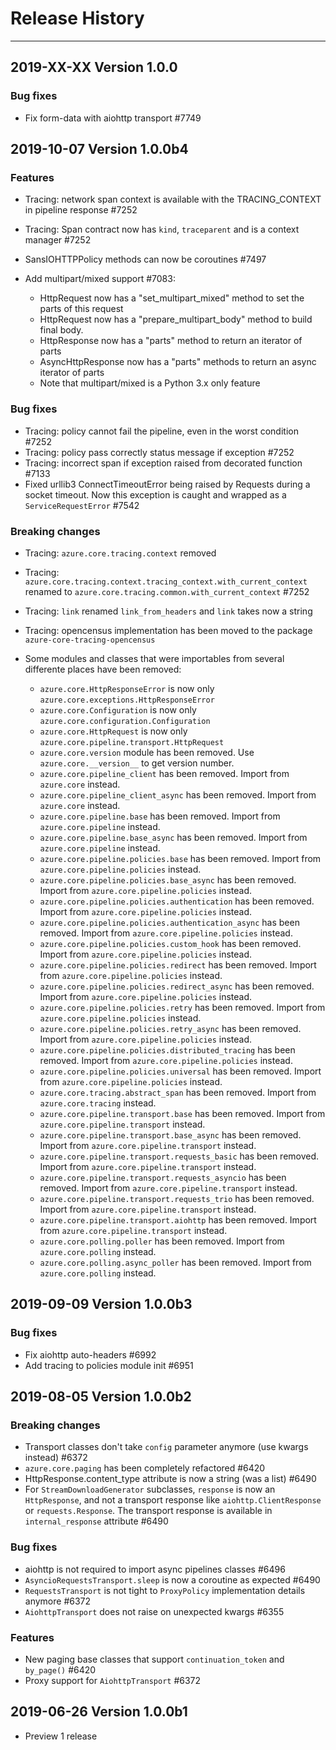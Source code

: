 
# Release History

-------------------

## 2019-XX-XX Version 1.0.0

### Bug fixes

- Fix form-data with aiohttp transport  #7749

## 2019-10-07 Version 1.0.0b4

### Features

- Tracing: network span context is available with the TRACING_CONTEXT in pipeline response  #7252
- Tracing: Span contract now has `kind`, `traceparent` and is a context manager  #7252
- SansIOHTTPPolicy methods can now be coroutines #7497
- Add multipart/mixed support #7083:

  - HttpRequest now has a "set_multipart_mixed" method to set the parts of this request
  - HttpRequest now has a "prepare_multipart_body" method to build final body.
  - HttpResponse now has a "parts" method to return an iterator of parts
  - AsyncHttpResponse now has a "parts" methods to return an async iterator of parts
  - Note that multipart/mixed is a Python 3.x only feature

### Bug fixes

- Tracing: policy cannot fail the pipeline, even in the worst condition  #7252
- Tracing: policy pass correctly status message if exception  #7252
- Tracing: incorrect span if exception raised from decorated function  #7133
- Fixed urllib3 ConnectTimeoutError being raised by Requests during a socket timeout. Now this exception is caught and wrapped as a `ServiceRequestError`  #7542

### Breaking changes

- Tracing: `azure.core.tracing.context` removed
- Tracing: `azure.core.tracing.context.tracing_context.with_current_context` renamed to `azure.core.tracing.common.with_current_context`  #7252
- Tracing: `link` renamed `link_from_headers`  and `link` takes now a string
- Tracing: opencensus implementation has been moved to the package `azure-core-tracing-opencensus`
- Some modules and classes that were importables from several differente places have been removed:

   - `azure.core.HttpResponseError` is now only `azure.core.exceptions.HttpResponseError`
   - `azure.core.Configuration` is now only `azure.core.configuration.Configuration`
   - `azure.core.HttpRequest` is now only `azure.core.pipeline.transport.HttpRequest`
   - `azure.core.version` module has been removed. Use `azure.core.__version__` to get version number.
   - `azure.core.pipeline_client` has been removed. Import from `azure.core` instead.
   - `azure.core.pipeline_client_async` has been removed. Import from `azure.core` instead.
   - `azure.core.pipeline.base` has been removed. Import from `azure.core.pipeline` instead.
   - `azure.core.pipeline.base_async` has been removed. Import from `azure.core.pipeline` instead.
   - `azure.core.pipeline.policies.base` has been removed. Import from `azure.core.pipeline.policies` instead.
   - `azure.core.pipeline.policies.base_async` has been removed. Import from `azure.core.pipeline.policies` instead.
   - `azure.core.pipeline.policies.authentication` has been removed. Import from `azure.core.pipeline.policies` instead.
   - `azure.core.pipeline.policies.authentication_async` has been removed. Import from `azure.core.pipeline.policies` instead.
   - `azure.core.pipeline.policies.custom_hook` has been removed. Import from `azure.core.pipeline.policies` instead.
   - `azure.core.pipeline.policies.redirect` has been removed. Import from `azure.core.pipeline.policies` instead.
   - `azure.core.pipeline.policies.redirect_async` has been removed. Import from `azure.core.pipeline.policies` instead.
   - `azure.core.pipeline.policies.retry` has been removed. Import from `azure.core.pipeline.policies` instead.
   - `azure.core.pipeline.policies.retry_async` has been removed. Import from `azure.core.pipeline.policies` instead.
   - `azure.core.pipeline.policies.distributed_tracing` has been removed. Import from `azure.core.pipeline.policies` instead.
   - `azure.core.pipeline.policies.universal` has been removed. Import from `azure.core.pipeline.policies` instead.
   - `azure.core.tracing.abstract_span` has been removed. Import from `azure.core.tracing` instead.
   - `azure.core.pipeline.transport.base` has been removed. Import from `azure.core.pipeline.transport` instead.
   - `azure.core.pipeline.transport.base_async` has been removed. Import from `azure.core.pipeline.transport` instead.
   - `azure.core.pipeline.transport.requests_basic` has been removed. Import from `azure.core.pipeline.transport` instead.
   - `azure.core.pipeline.transport.requests_asyncio` has been removed. Import from `azure.core.pipeline.transport` instead.
   - `azure.core.pipeline.transport.requests_trio` has been removed. Import from `azure.core.pipeline.transport` instead.
   - `azure.core.pipeline.transport.aiohttp` has been removed. Import from `azure.core.pipeline.transport` instead.
   - `azure.core.polling.poller` has been removed. Import from `azure.core.polling` instead.
   - `azure.core.polling.async_poller` has been removed. Import from `azure.core.polling` instead.

## 2019-09-09 Version 1.0.0b3

### Bug fixes

-  Fix aiohttp auto-headers #6992
-  Add tracing to policies module init  #6951

## 2019-08-05 Version 1.0.0b2

### Breaking changes

- Transport classes don't take `config` parameter anymore (use kwargs instead)  #6372
- `azure.core.paging` has been completely refactored  #6420
- HttpResponse.content_type attribute is now a string (was a list)  #6490
- For `StreamDownloadGenerator` subclasses, `response` is now an `HttpResponse`, and not a transport response like `aiohttp.ClientResponse` or `requests.Response`. The transport response is available in `internal_response` attribute  #6490

### Bug fixes

- aiohttp is not required to import async pipelines classes #6496
- `AsyncioRequestsTransport.sleep` is now a coroutine as expected #6490
- `RequestsTransport` is not tight to `ProxyPolicy` implementation details anymore #6372
- `AiohttpTransport` does not raise on unexpected kwargs  #6355

### Features

- New paging base classes that support `continuation_token` and `by_page()`  #6420
- Proxy support for `AiohttpTransport`  #6372

## 2019-06-26 Version 1.0.0b1

- Preview 1 release
